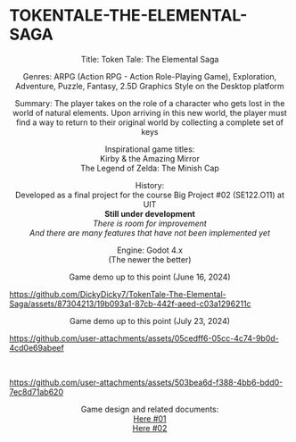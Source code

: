 # TOKENTALE-THE-ELEMENTAL-SAGA

<p align="center">
Title: Token Tale: The Elemental Saga
</p>
<p align="center">
Genres: ARPG (Action RPG - Action Role-Playing Game), Exploration, Adventure, Puzzle, Fantasy, 2.5D Graphics Style on the Desktop platform
</p>
<p align="center">
Summary: The player takes on the role of a character who gets lost in the world of natural elements. Upon arriving in this new world, the player must find a way to return to their original world by collecting a complete set of keys</p>
<p align="center">
Inspirational game titles:<br/>Kirby & the Amazing Mirror<br/>The Legend of Zelda: The Minish Cap
</p>
<p align="center">
History:<br/>Developed as a final project for the course Big Project #02 (SE122.O11) at UIT<br/><b>Still under development</b><br/><i>There is room for improvement</i><br/><i>And there are many features that have not been implemented yet</i>
</p>
<p align="center">
Engine: Godot 4.x<br/>(The newer the better)
</p>
<p align="center">
Game demo up to this point (June 16, 2024)<br/>
  
https://github.com/DickyDicky7/TokenTale-The-Elemental-Saga/assets/87304213/19b093a1-87cb-442f-aeed-c03a1296211c

</p>
<p align="center">
Game demo up to this point (July 23, 2024)<br/>

https://github.com/user-attachments/assets/05cedff6-05cc-4c74-9b0d-4cd0e69abeef

<br/>

https://github.com/user-attachments/assets/503bea6d-f388-4bb6-bdd0-7ec8d71ab620

</p>
<p align="center">
Game design and related documents:
  <br/>
  <a href="https://drive.google.com/drive/folders/15IapI7k0SIZZkjCpUGNDuVRXkSxtquTw?usp=drive_link">Here #01</a>
  <br/>
  <a href="https://drive.google.com/drive/folders/14-ZtTUaCpZgB-qBUQy3D17F4Zm3ifGjh?usp=drive_link">Here #02</a>
</p>

















